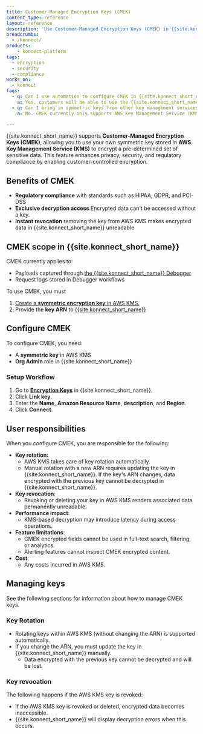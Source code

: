 ```yaml
---
title: Customer-Managed Encryption Keys (CMEK)
content_type: reference
layout: reference
description: 'Use Customer-Managed Encryption Keys (CMEK) in {{site.konnect_short_name}} to encrypt pre-determined sets of sensitive data using keys from your AWS Key Management Service (KMS) account.'
breadcrumbs:
  - /konnect/
products:
    - konnect-platform
tags:
  - encryption
  - security
  - compliance
works_on:
  - konnect
faqs:
  - q: Can I use automation to configure CMEK in {{site.konnect_short_name}}?
    a: Yes, customers will be able to use the {{site.konnect_short_name}} UI, API, and [Terraform](/terraform/) to configure CMEK.
  - q: Can I bring in symmetric keys from other key management services?
    a: No. CMEK currently only supports AWS Key Management Service (KMS).

---
```


{{site.konnect_short_name}} supports **Customer-Managed Encryption Keys (CMEK)**, allowing you to use your own symmetric key stored in **AWS Key Management Service (KMS)** to encrypt a pre-determined set of sensitive data. This feature enhances privacy, security, and regulatory compliance by enabling customer-controlled encryption.


## Benefits of CMEK

* **Regulatory compliance** with standards such as HIPAA, GDPR, and PCI-DSS
* **Exclusive decryption access** Encrypted data can't be accessed without a key.
* **Instant revocation** removing the key from AWS KMS makes encrypted data in {{site.konnect_short_name}} unreadable

## CMEK scope in {{site.konnect_short_name}}

CMEK currently applies to:

* Payloads captured through [the {{site.konnect_short_name}} Debugger](/konnect-platform/debugger/)
* Request logs stored in Debugger workflows

To use CMEK, you must

1. [Create a **symmetric encryption key** in AWS KMS.](https://docs.aws.amazon.com/kms/latest/developerguide/create-keys.html)
1. Provide the **key ARN** to [{{site.konnect_short_name}}](https://cloud.konghq.com/global/organization/settings/encryption-keys/)

## Configure CMEK

To configure CMEK, you need:
* A **symmetric key** in AWS KMS
* **Org Admin** role in {{site.konnect_short_name}}

### Setup Workflow

1. Go to [**Encryption Keys**](https://cloud.konghq.com/global/organization/settings/encryption-keys/) in {{site.konnect_short_name}}.
1. Click **Link key**.
1. Enter the **Name**, **Amazon Resource Name**, **description**, and **Region**. 
1. Click **Connect**. 

## User responsibilities

When you configure CMEK, you are responsible for the following:

* **Key rotation**: 
  * AWS KMS takes care of key rotation automatically. 
  * Manual rotation with a new ARN requires updating the key in {{site.konnect_short_name}}. If the key's ARN changes, data encrypted with the previous key cannot be decrypted in {{site.konnect_short_name}}.
* **Key revocation**: 
  * Revoking or deleting your key in AWS KMS renders associated data permanently unreadable.
* **Performance impact**: 
  * KMS-based decryption may introduce latency during access operations.
* **Feature limitations**: 
  * CMEK encrypted fields cannot be used in full-text search, filtering, or analytics.
  * Alerting features cannot inspect CMEK encrypted content.
* **Cost**: 
  * Any costs incurred in AWS KMS.


## Managing keys

See the following sections for information about how to manage CMEK keys.

### Key Rotation

* Rotating keys within AWS KMS (without changing the ARN) is supported automatically.
* If you change the ARN, you must update the key in {{site.konnect_short_name}} manually. 
  * Data encrypted with the previous key cannot be decrypted and will be lost.

### Key revocation

The following happens if the AWS KMS key is revoked:
* If the AWS KMS key is revoked or deleted, encrypted data becomes inaccessible.
* {{site.konnect_short_name}} will display decryption errors when this occurs.


